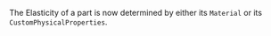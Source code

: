 The Elasticity of a part is now determined by either its `Material` or its
`CustomPhysicalProperties`.